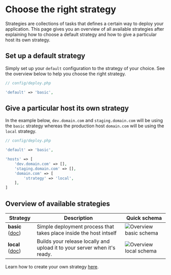 # Choose the right strategy

Strategies are collections of tasks that defines a certain way to deploy your application. This page gives you an overview of all available strategies after explaining how to choose a default strategy and how to give a particular host its own strategy.

## Set up a default strategy

Simply set up your `default` configuration to the strategy of your choice. See the overview below to help you choose the right strategy.

```php
// config/deploy.php

'default' => 'basic',
```

## Give a particular host its own strategy

In the example below, `dev.domain.com` and `staging.domain.com` will be using the `basic` strategy whereas the production host `domain.com` will be using the `local` strategy.

```php
// config/deploy.php

'default' => 'basic',

'hosts' => [
    'dev.domain.com' => [],
    'staging.domain.com' => [],  
    'domain.com' => [
        'strategy' => 'local',
    ],  
]
```

## Overview of available strategies

| Strategy | Description | Quick schema |
| - | - | - |
| **basic** ([doc](strategy-basic.md)) | Simple deployment process that takes place inside the host intself | ![Overview basic schema](https://user-images.githubusercontent.com/3642397/38679147-4369458c-3e63-11e8-8888-e062dcbbff09.png) |
| **local** ([doc](strategy-local.md)) | Builds your release locally and upload it to your server when it's ready. | ![Overview local schema](https://user-images.githubusercontent.com/3642397/38679148-43898e82-3e63-11e8-9810-3d5d81116a2a.png) |


Learn how to create your own strategy [here](overview-strategy-create.md).
